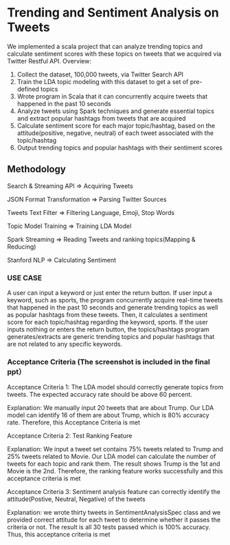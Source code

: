 ﻿# Trending and Sentiment Analysis on Tweets

We implemented a scala project that can analyze trending topics and calculate sentiment scores with these topics on tweets that we acquired via Twitter Restful API.
Overview:
1. Collect the dataset, 100,000 tweets, via Twitter Search API
2. Train the LDA topic modeling with this dataset to get a set of pre-defined topics
3. Wrote program in Scala that it can concurrently acquire tweets that happened in the past 10 seconds
4. Analyze tweets using Spark techniques and generate essential topics and extract popular hashtags from tweets that are acquired
5. Calculate sentiment score for each major topic/hashtag, based on the attitude(positive, negative, neutral) of each tweet associated with the topic/hashtag
6. Output trending topics and popular hashtags with their sentiment scores



## Methodology
Search & Streaming API                   =>          Acquiring Tweets

JSON Format Transformation               =>          Parsing Twitter Sources

Tweets Text Filter                       =>          Filtering Language, Emoji, Stop Words

Topic Model Training                     =>          Training LDA Model    

Spark Streaming                          =>          Reading Tweets and ranking topics(Mapping & Reducing)

Stanford NLP                             =>          Calculating Sentiment


### USE CASE

A user can input a keyword or just enter the return button. 
If user input a keyword, such as sports, the program concurrently acquire real-time tweets that happened in the past 10 seconds and generate trending topics as well as popular hashtags
from these tweets. Then, it calculates a sentiment score for each topic/hashtag regarding the keyword, sports.
If the user inputs nothing or enters the return button, the topics/hashtags program generates/extracts are generic trending topics and popular hashtags that are not related to any specific keywords.

### Acceptance Criteria (The screenshot is included in the final ppt）

Acceptance Criteria 1: The LDA model should correctly generate topics from tweets. The expected accuracy rate should be above 60 percent.

Explanation: We manually input 20 tweets that are about Trump. Our LDA model can identify 16 of them are about Trump, which is 80% accuracy rate. Therefore, this Acceptance Criteria is met  

Acceptance Criteria 2: Test Ranking Feature

Explanation: We input a tweet set contains 75% tweets related to Trump and 25% tweets related to Movie. Our LDA model can calculate the number of tweets for each topic and rank them. The result shows Trump is the 1st and Movie is the 2nd. Therefore, the ranking feature works successfully and this acceptance criteria is met  

Acceptance Criteria 3: Sentiment analysis feature can correctly identify the attitude(Postive, Neutral, Negative) of the tweets

Explanation: we wrote thirty tweets in SentimentAnalysisSpec class and we provided correct attitude for each tweet to determine whether it passes the criteria or not.
The result is all 30 tests passed which is 100% accuracy. Thus, this acceptance criteria is met



